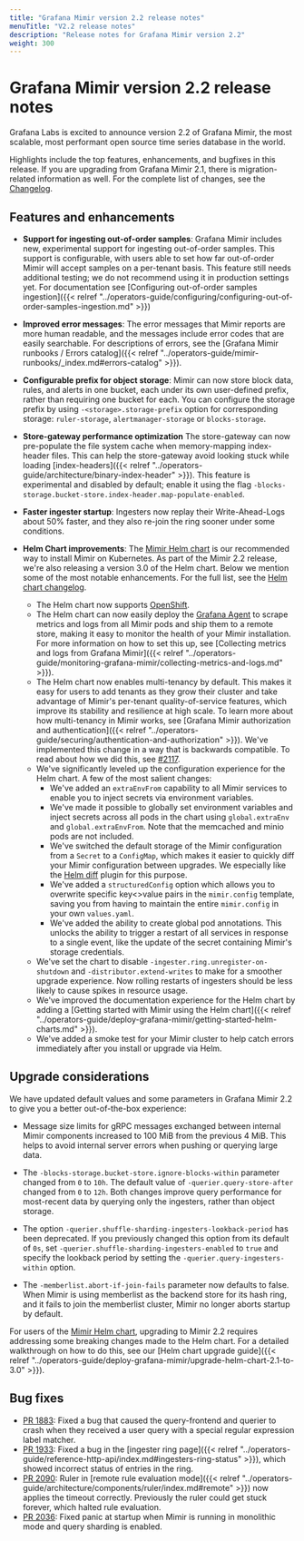 ```yaml
---
title: "Grafana Mimir version 2.2 release notes"
menuTitle: "V2.2 release notes"
description: "Release notes for Grafana Mimir version 2.2"
weight: 300
---
```


# Grafana Mimir version 2.2 release notes

Grafana Labs is excited to announce version 2.2 of Grafana Mimir, the most scalable, most performant open source time series database in the world.

Highlights include the top features, enhancements, and bugfixes in this release. If you are upgrading from Grafana Mimir 2.1, there is migration-related information as well.
For the complete list of changes, see the [Changelog](https://github.com/grafana/mimir/blob/main/CHANGELOG.md).

## Features and enhancements

- **Support for ingesting out-of-order samples**: Grafana Mimir includes new, experimental support for ingesting out-of-order samples.
  This support is configurable, with users able to set how far out-of-order Mimir will accept samples on a per-tenant basis.
This feature still needs additional testing; we do not recommend using it in production settings yet.
  For documentation see [Configuring out-of-order samples ingestion]({{< relref "../operators-guide/configuring/configuring-out-of-order-samples-ingestion.md" >}})

- **Improved error messages**: The error messages that Mimir reports are more human readable, and the messages include error codes that are easily searchable.
  For descriptions of errors, see the [Grafana Mimir runbooks / Errors catalog]({{< relref "../operators-guide/mimir-runbooks/_index.md#errors-catalog" >}}).

- **Configurable prefix for object storage**: Mimir can now store block data, rules, and alerts in one bucket, each under its own user-defined prefix, rather than requiring one bucket for each.
  You can configure the storage prefix by using `-<storage>.storage-prefix` option for corresponding storage: `ruler-storage`, `alertmanager-storage` or `blocks-storage`.

- **Store-gateway performance optimization**
  The store-gateway can now pre-populate the file system cache when memory-mapping index-header files.
  This can help the store-gateway avoid looking stuck while loading [index-headers]({{< relref "../operators-guide/architecture/binary-index-header" >}}). 
  This feature is experimental and disabled by default; enable it using the flag `-blocks-storage.bucket-store.index-header.map-populate-enabled`.

- **Faster ingester startup**: Ingesters now replay their Write-Ahead-Logs about 50% faster, and they also re-join the ring sooner under some conditions.

- **Helm Chart improvements**: The [Mimir Helm chart](https://github.com/grafana/mimir/tree/main/operations/helm/charts/mimir-distributed) is our recommended way to install Mimir on Kubernetes. As part of the Mimir 2.2 release, we're also releasing a version 3.0 of the Helm chart. Below we mention some of the most notable enhancements. For the full list, see the [Helm chart changelog](https://github.com/grafana/mimir/tree/main/operations/helm/charts/mimir-distributed/CHANGELOG.md).
  - The Helm chart now supports [OpenShift](https://www.redhat.com/en/technologies/cloud-computing/openshift). 
  - The Helm chart can now easily deploy the [Grafana Agent](https://github.com/grafana/agent) to scrape metrics and logs from all Mimir pods and ship them to a remote store, making it easy to monitor the health of your Mimir installation. For more information on how to set this up, see [Collecting metrics and logs from Grafana Mimir]({{< relref "../operators-guide/monitoring-grafana-mimir/collecting-metrics-and-logs.md" >}}).
  - The Helm chart now enables multi-tenancy by default. This makes it easy for users to add tenants as they grow their cluster and take advantage of Mimir's per-tenant quality-of-service features, which improve its stability and resilience at high scale. To learn more about how multi-tenancy in Mimir works, see [Grafana Mimir authorization and authentication]({{< relref "../operators-guide/securing/authentication-and-authorization" >}}). We've implemented this change in a way that is backwards compatible. To read about how we did this, see [#2117](https://github.com/grafana/mimir/pull/2117). 
  - We've significantly leveled up the configuration experience for the Helm chart. A few of the most salient changes:
    - We've added an `extraEnvFrom` capability to all Mimir services to enable you to inject secrets via environment variables.
    - We've made it possible to globally set environment variables and inject secrets across all pods in the chart using `global.extraEnv` and `global.extraEnvFrom`. Note that the memcached and minio pods are not included.
    - We've switched the default storage of the Mimir configuration from a `Secret` to a `ConfigMap`, which makes it easier to quickly diff your Mimir configuration between upgrades. We especially like the [Helm diff](https://github.com/databus23/helm-diff) plugin for this purpose.
    - We've added a `structuredConfig` option which allows you to overwrite specific key<>value pairs in the `mimir.config` template, saving you from having to maintain the entire `mimir.config` in your own `values.yaml`.
    - We've added the ability to create global pod annotations. This unlocks the ability to trigger a restart of all services in response to a single event, like the update of the secret containing Mimir's storage credentials. 
  - We've set the chart to disable `-ingester.ring.unregister-on-shutdown` and `-distributor.extend-writes` to make for a smoother upgrade experience. Now rolling restarts of ingesters should be less likely to cause spikes in resource usage. 
  - We've improved the documentation experience for the Helm chart by adding a [Getting started with Mimir using the Helm chart]({{< relref "../operators-guide/deploy-grafana-mimir/getting-started-helm-charts.md" >}}). 
  - We've added a smoke test for your Mimir cluster to help catch errors immediately after you install or upgrade via Helm.

## Upgrade considerations

We have updated default values and some parameters in Grafana Mimir 2.2 to give you a better out-of-the-box experience:

- Message size limits for gRPC messages exchanged between internal Mimir components increased to 100 MiB from the previous 4 MiB.
  This helps to avoid internal server errors when pushing or querying large data.

- The `-blocks-storage.bucket-store.ignore-blocks-within` parameter changed from `0` to `10h`.
  The default value of `-querier.query-store-after` changed from `0` to `12h`.
  Both changes improve query performance for most-recent data by querying only the ingesters, rather than object storage.

- The option `-querier.shuffle-sharding-ingesters-lookback-period` has been deprecated.
  If you previously changed this option from its default of `0s`, set `-querier.shuffle-sharding-ingesters-enabled` to `true` and specify the lookback period by setting the `-querier.query-ingesters-within` option.

- The `-memberlist.abort-if-join-fails` parameter now defaults to false.
  When Mimir is using memberlist as the backend store for its hash ring, and it fails to join the memberlist cluster, Mimir no longer aborts startup by default.

For users of the [Mimir Helm chart](https://github.com/grafana/mimir/tree/main/operations/helm/charts/mimir-distributed), upgrading to Mimir 2.2 requires addressing some breaking changes made to the Helm chart. For a detailed walkthrough on how to do this, see our [Helm chart upgrade guide]({{< relref "../operators-guide/deploy-grafana-mimir/upgrade-helm-chart-2.1-to-3.0" >}}).

## Bug fixes

- [PR 1883](https://github.com/grafana/mimir/pull/1883): Fixed a bug that caused the query-frontend and querier to crash when they received a user query with a special regular expression label matcher.
- [PR 1933](https://github.com/grafana/mimir/pull/1933): Fixed a bug in the [ingester ring page]({{< relref "../operators-guide/reference-http-api/index.md#ingesters-ring-status" >}}), which showed incorrect status of entries in the ring.
- [PR 2090](https://github.com/grafana/mimir/pull/2090): Ruler in [remote rule evaluation mode]({{< relref "../operators-guide/architecture/components/ruler/index.md#remote" >}}) now applies the timeout correctly. Previously the ruler could get stuck forever, which halted rule evaluation.
- [PR 2036](https://github.com/grafana/mimir/pull/2036): Fixed panic at startup when Mimir is running in monolithic mode and query sharding is enabled.
